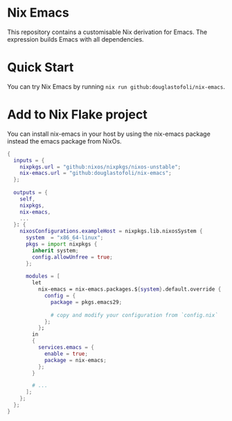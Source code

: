 # Nix Emacs

This repository contains a customisable Nix derivation for Emacs.
The expression builds Emacs with all dependencies.

# Quick Start

You can try Nix Emacs by running `nix run github:douglastofoli/nix-emacs`.

# Add to Nix Flake project

You can install nix-emacs in your host by using the nix-emacs package instead the emacs package from NixOs.

```nix
{
  inputs = {
    nixpkgs.url = "github:nixos/nixpkgs/nixos-unstable";
    nix-emacs.url = "github:douglastofoli/nix-emacs";
  };
  
  outputs = {
    self,
    nixpkgs,
    nix-emacs,
    ...
  }: {
    nixosConfigurations.exampleHost = nixpkgs.lib.nixosSystem {
      system  = "x86_64-linux";
      pkgs = import nixpkgs {
        inherit system;
        config.allowUnfree = true;
      };
      
      modules = [
        let 
          nix-emacs = nix-emacs.packages.${system}.default.override {
            config = {
              package = pkgs.emacs29;
              
              # copy and modify your configuration from `config.nix`
            };
          };
        in
        { 
          services.emacs = {
            enable = true;
            package = nix-emacs;
          };
        }

        # ...
      ];
    };
  };
}
```
